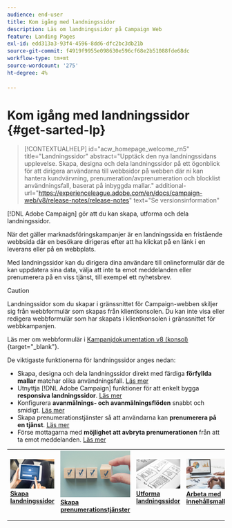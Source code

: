 ```yaml
---
audience: end-user
title: Kom igång med landningssidor
description: Läs om landningssidor på Campaign Web
feature: Landing Pages
exl-id: edd313a3-93f4-4596-8dd6-dfc2bc3db21b
source-git-commit: f4919f9955e098630e596cf68e2b51088fde68dc
workflow-type: tm+mt
source-wordcount: '275'
ht-degree: 4%

---
```


# Kom igång med landningssidor {#get-sarted-lp}

>[!CONTEXTUALHELP]
>id="acw_homepage_welcome_rn5"
>title="Landningssidor"
>abstract="Upptäck den nya landningssidans upplevelse. Skapa, designa och dela landningssidor på ett ögonblick för att dirigera användarna till webbsidor på webben där ni kan hantera kundvärvning, prenumeration/avprenumeration och blocklist användningsfall, baserat på inbyggda mallar."
>additional-url="https://experienceleague.adobe.com/en/docs/campaign-web/v8/release-notes/release-notes" text="Se versionsinformation"

[!DNL Adobe Campaign] gör att du kan skapa, utforma och dela landningssidor.

När det gäller marknadsföringskampanjer är en landningssida en fristående webbsida där en besökare dirigeras efter att ha klickat på en länk i en leverans eller på en webbplats.

Med landningssidor kan du dirigera dina användare till onlineformulär där de kan uppdatera sina data, välja att inte ta emot meddelanden eller prenumerera på en viss tjänst, till exempel ett nyhetsbrev.

>[!CAUTION]
>
>Landningssidor som du skapar i gränssnittet för Campaign-webben skiljer sig från webbformulär som skapas från klientkonsolen. Du kan inte visa eller redigera webbformulär som har skapats i klientkonsolen i gränssnittet för webbkampanjen.
>
>Läs mer om webbformulär i [Kampanjdokumentation v8 (konsol)](https://experienceleague.adobe.com/docs/campaign/campaign-v8/content/webapps.html){target="_blank"}.

De viktigaste funktionerna för landningssidor anges nedan:

* Skapa, designa och dela landningssidor direkt med färdiga **förfyllda mallar** matchar olika användningsfall. [Läs mer](create-lp.md)
* Utnyttja [!DNL Adobe Campaign] funktioner för att enkelt bygga **responsiva landningssidor**. [Läs mer](lp-content.md)
* Konfigurera **avanmälnings- och avanmälningsflöden** snabbt och smidigt. [Läs mer](lp-use-cases.md)
* Skapa prenumerationstjänster så att användarna kan **prenumerera på en tjänst**. [Läs mer](lp-use-cases.md#lp-subscription)
* Förse mottagarna med **möjlighet att avbryta prenumerationen** från att ta emot meddelanden. [Läs mer](lp-use-cases.md#lp-unsubscription)
  <!--Send a **confirmation email** upon opt-in or opt-out.-->

<table style="table-layout:fixed"><tr style="border: 0;">
<td>
<a href="create-lp.md">
<img alt="Lead" src="../assets/do-not-localize/lp-subscription.jpeg">
</a>
<div><a href="create-lp.md"><strong>Skapa landningssidor</strong>
</div>
<p>
</td>
<td>
<a href="../audience/manage-services.md">
<img alt="Sällan" src="../assets/do-not-localize/lp-list.jpg">
</a>
<div>
<a href="../audience/manage-services.md"><strong>Skapa prenumerationstjänster</strong></a>
</div>
<p></td>
<td>
<a href="lp-content.md">
<img alt="Validering" src="../assets/do-not-localize/lp-design.jpg">
</a>
<div>
<a href="lp-content.md"><strong>Utforma landningssidor</strong></a>
</div>
<p>
</td>
<td>
<a href="lp-templates.md">
<img alt="Validering" src="../assets/do-not-localize/lp-reporting.jpg">
</a>
<div>
<a href="lp-templates.md"><strong>Arbeta med innehållsmallar</strong></a>
</div>
<p>
</td>
</tr></table>
